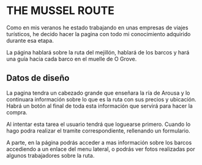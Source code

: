 # THE MUSSEL ROUTE

Como en mis veranos he estado trabajando en unas empresas de viajes turísticos, he decido hacer la pagina con todo mi conocimiento adquirido durante esa etapa.

La página hablará sobre la ruta del mejillón, hablará de los barcos y hará una guía hacia cada barco en el muelle de O Grove.

## Datos de diseño

La pagina tendra un cabezado grande que enseñara la ría de Arousa y lo continuara información sobre lo que es la ruta con sus precios y ubicación. Habrá un botón al final de toda esta información que servirá para hacer la compra.

Al intentar esta tarea el usuario tendrá que loguearse primero. Cuando lo hago podra realizar el tramite correspondiente, rellenando un formulario.

A parte, en la página podrás acceder a mas información sobre los barcos accediendo a un enlace del menu lateral, o podrás ver fotos realizadas por algunos trabajadores sobre la ruta.